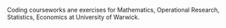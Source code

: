 Coding courseworks ane exercises for Mathematics, Operational Research, Statistics, Economics at University of Warwick.
